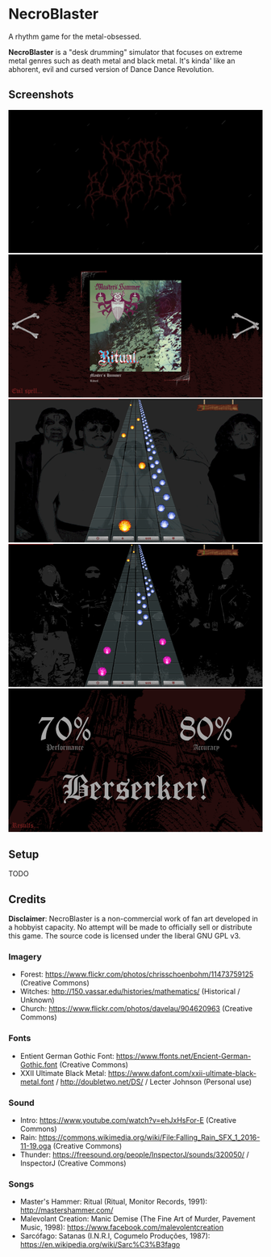 # NecroBlaster

A rhythm game for the metal-obsessed.

**NecroBlaster** is a "desk drumming" simulator that focuses on extreme metal genres such as death metal and black metal. It's kinda' like an abhorent, evil and cursed version of Dance Dance Revolution.

## Screenshots

![Title screen](/assets/screenshots/necro-1.png?raw=true "Necroblaster Title Screen")
![Song selection](/assets/screenshots/necro-2.png?raw=true "Necroblaster Song Selection")
![Gameplay #1](/assets/screenshots/necro-3.png?raw=true "Necroblaster Gameplay #1")
![Gameplay #2](/assets/screenshots/necro-4.png?raw=true "Necroblaster Gameplay #2")
![Results](/assets/screenshots/necro-5.png?raw=true "Necroblaster Results Screen")

## Setup

TODO

## Credits

**Disclaimer**: NecroBlaster is a non-commercial work of fan art developed in a hobbyist capacity. No attempt will be made to officially sell or distribute this game. The source code is licensed under the liberal GNU GPL v3.

### Imagery
- Forest: https://www.flickr.com/photos/chrisschoenbohm/11473759125 (Creative Commons)
- Witches: http://150.vassar.edu/histories/mathematics/ (Historical / Unknown)
- Church: https://www.flickr.com/photos/davelau/904620963 (Creative Commons)

### Fonts
- Entient German Gothic Font: https://www.ffonts.net/Encient-German-Gothic.font (Creative Commons)
- XXII Ultimate Black Metal: https://www.dafont.com/xxii-ultimate-black-metal.font / http://doubletwo.net/DS/ / Lecter Johnson (Personal use)

### Sound
- Intro: https://www.youtube.com/watch?v=ehJxHsFor-E (Creative Commons)
- Rain: https://commons.wikimedia.org/wiki/File:Falling_Rain_SFX_1_2016-11-19.oga (Creative Commons)
- Thunder: https://freesound.org/people/InspectorJ/sounds/320050/ / InspectorJ (Creative Commons)

### Songs
- Master's Hammer: Ritual (Ritual, Monitor Records, 1991): http://mastershammer.com/
- Malevolant Creation: Manic Demise (The Fine Art of Murder, Pavement Music, 1998): https://www.facebook.com/malevolentcreation
- Sarcófago: Satanas (I.N.R.I, Cogumelo Produções, 1987): https://en.wikipedia.org/wiki/Sarc%C3%B3fago
